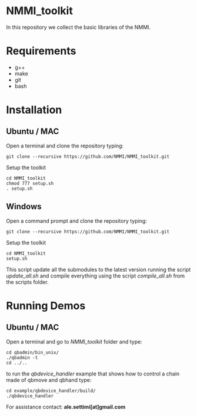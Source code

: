 # NMMI_toolkit
In this repository we collect the basic libraries of the NMMI.

Requirements
===
- g++
- make
- git
- bash

Installation
===

Ubuntu / MAC
---
Open a terminal and clone the repository typing:
```
git clone --recursive https://github.com/NMMI/NMMI_toolkit.git
```

Setup the toolkit
```
cd NMMI_toolkit
chmod 777 setup.sh
. setup.sh
```


Windows
---
Open a command prompt and clone the repository typing:
```
git clone --recursive https://github.com/NMMI/NMMI_toolkit.git
```

Setup the toolkit
```
cd NMMI_toolkit
setup.sh
```

This script update all the submodules to the latest version running the script *update_all.sh* and compile everything using the script *compile_all.sh* from the scripts folder.

Running Demos
===

Ubuntu / MAC
---
Open a terminal and go to *NMMI_toolkit* folder and type:
```
cd qbadmin/bin_unix/
./qbadmin -t
cd ../..
```
to run the *qbdevice_handler* example that shows how to control a chain made of qbmove and qbhand type:
```
cd example/qbdevice_handler/build/
./qbdevice_handler
```

For assistance contact: **ale.settimi[at]gmail.com**
